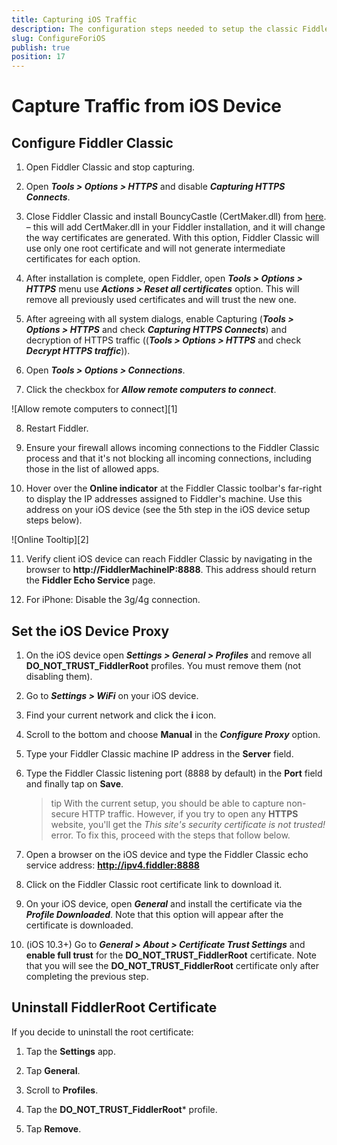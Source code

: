 ```yaml
---
title: Capturing iOS Traffic
description: The configuration steps needed to setup the classic Fiddler Classic to capture traffic from iOS devices.
slug: ConfigureForiOS
publish: true
position: 17
---
```


Capture Traffic from iOS Device
===============================

Configure Fiddler Classic
-----------------

1. Open Fiddler Classic and stop capturing.

2. Open **_Tools > Options > HTTPS_** and disable **_Capturing HTTPS Connects_**.

3. Close Fiddler Classic and install BouncyCastle (CertMaker.dll) from [here](https://telerik-fiddler.s3.amazonaws.com/fiddler/addons/fiddlercertmaker.exe ). – this will add CertMaker.dll in your Fiddler installation, and it will change the way certificates are generated. With this option, Fiddler Classic will use only one root certificate and will not generate intermediate certificates for each option.

4. After installation is complete, open Fiddler, open **_Tools > Options > HTTPS_** menu use **_Actions > Reset all certificates_** option. This will remove all previously used certificates and will trust the new one.

5. After agreeing with all system dialogs, enable Capturing (**_Tools > Options > HTTPS_** and check **_Capturing HTTPS Connects_**) and decryption of HTTPS traffic ((**_Tools > Options > HTTPS_** and check **_Decrypt HTTPS traffic_**)).

6. Open **_Tools > Options > Connections_**.

7. Click the checkbox for **_Allow remote computers to connect_**.

 ![Allow remote computers to connect][1]

8. Restart Fiddler.

9. Ensure your firewall allows incoming connections to the Fiddler Classic process and that it's not blocking all incoming connections, including those in the list of allowed apps.

10. Hover over the **Online indicator** at the Fiddler Classic toolbar's far-right to display the IP addresses assigned to Fiddler's machine. Use this address on your iOS device (see the 5th step in the iOS device setup steps below).

 ![Online Tooltip][2]

11. Verify client iOS device can reach Fiddler Classic by navigating in the browser to **http://FiddlerMachineIP:8888**. This address should return the **Fiddler Echo Service** page.

12. For iPhone: Disable the 3g/4g connection.


Set the iOS Device Proxy
------------------------

1. On the iOS device open **_Settings > General > Profiles_** and remove all **DO_NOT_TRUST_FiddlerRoot** profiles. You must remove them (not disabling them).

2. Go to **_Settings > WiFi_** on your iOS device.

3. Find your current network and click the **i** icon.

4. Scroll to the bottom and choose **Manual** in the **_Configure Proxy_** option.

5. Type your Fiddler Classic machine IP address in the **Server** field.

6. Type the Fiddler Classic listening port (8888 by default) in the **Port** field and finally tap on **Save**.

    >tip With the current setup, you should be able to capture non-secure HTTP traffic. However, if you try to open any **HTTPS** website, you'll get the _This site's security certificate is not trusted!_ error. To fix this, proceed with the steps that follow below.

7. Open a browser on the iOS device and type the Fiddler Classic echo service address: **http://ipv4.fiddler:8888**

8. Click on the Fiddler Classic root certificate link to download it.

0. On your iOS device, open **_General_** and install the certificate via the **_Profile Downloaded_**. Note that this option will appear after the certificate is downloaded.

10. (iOS 10.3+) Go to **_General > About > Certificate Trust Settings_** and **enable full trust** for the **DO_NOT_TRUST_FiddlerRoot** certificate. Note that you will see the **DO_NOT_TRUST_FiddlerRoot** certificate only after completing the previous step. 


Uninstall FiddlerRoot Certificate
---------------------------------

If you decide to uninstall the root certificate:

1. Tap the **Settings** app.

2. Tap **General**.

3. Scroll to **Profiles**.

4. Tap the **DO_NOT_TRUST_FiddlerRoot*** profile.

5. Tap **Remove**.

